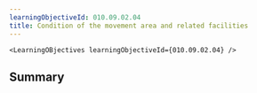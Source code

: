 ```yaml
---
learningObjectiveId: 010.09.02.04
title: Condition of the movement area and related facilities
---
```


```tsx eval
<LearningOBjectives learningObjectiveId={010.09.02.04} />
```

## Summary
